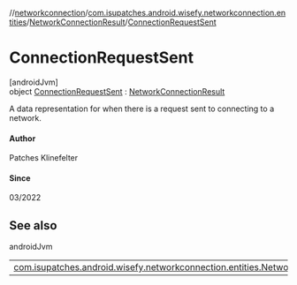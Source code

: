 //[networkconnection](../../../../index.md)/[com.isupatches.android.wisefy.networkconnection.entities](../../index.md)/[NetworkConnectionResult](../index.md)/[ConnectionRequestSent](index.md)

# ConnectionRequestSent

[androidJvm]\
object [ConnectionRequestSent](index.md) : [NetworkConnectionResult](../index.md)

A data representation for when there is a request sent to connecting to a network.

#### Author

Patches Klinefelter

#### Since

03/2022

## See also

androidJvm

| | |
|---|---|
| [com.isupatches.android.wisefy.networkconnection.entities.NetworkConnectionResult](../index.md) |  |
